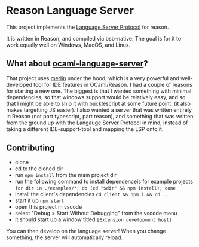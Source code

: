 # Reason Language Server

This project implements the [Language Server Protocol](https://microsoft.github.io/language-server-protocol/specification#initialize) for reason.

It is written in Reason, and compiled via bsb-native. The goal is for it to work equally well on Windows, MacOS, and Linux.

## What about [ocaml-language-server](https://github.com/freebroccolo/ocaml-language-server/)?

That project uses [merlin](https://github.com/ocaml/merlin) under the hood, which is a very powerful and well-developed tool for IDE features in OCaml/Reason.
I had a couple of reasons for starting a new one. The biggest is that I wanted something with minimal dependencies, so that windows support would be relatively easy, and so that I might be able to ship it with bucklescript at some future point. (it also makes targetting JS easier). I also wanted a server that was written entirely in Reason (not part typescript, part reason), and something that was written from the ground up with the Langauge Server Protocol in mind, instead of taking a different IDE-support-tool and mapping the LSP onto it.

## Contributing

- clone
- cd to the cloned dir
- run `npm install` from the main project dir
- run the following command to install dependenceis for example projects `for dir in ./examples/*; do (cd "$dir" && npm install); done`
- install the client's dependencies `cd client && npm i && cd ..`
- start it up `npm start`
- open this project in vscode
- select "Debug > Start Without Debugging" from the vscode menu
- it should start up a window titled `[Extension development host]`

You can then develop on the language server! When you change something, the server will automatically reload.
